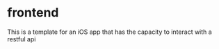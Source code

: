 frontend
========

This is a template for an iOS app that has the capacity to interact with a restful api
